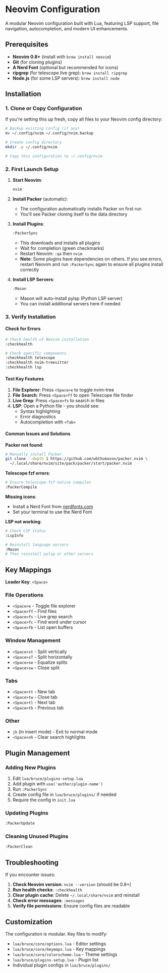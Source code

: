 # Neovim Configuration

A modular Neovim configuration built with Lua, featuring LSP support, file navigation, autocompletion, and modern UI enhancements.

## Prerequisites

- **Neovim 0.8+** (install with `brew install neovim`)
- **Git** (for cloning plugins)
- **A Nerd Font** (optional but recommended for icons)
- **ripgrep** (for telescope live grep): `brew install ripgrep`
- **Node.js** (for some LSP servers): `brew install node`

## Installation

### 1. Clone or Copy Configuration

If you're setting this up fresh, copy all files to your Neovim config directory:

```bash
# Backup existing config (if any)
mv ~/.config/nvim ~/.config/nvim.backup

# Create config directory
mkdir -p ~/.config/nvim

# Copy this configuration to ~/.config/nvim
```

### 2. First Launch Setup

1. **Start Neovim**:
   ```bash
   nvim
   ```

2. **Install Packer** (automatic):
   - The configuration automatically installs Packer on first run
   - You'll see Packer cloning itself to the data directory

3. **Install Plugins**:
   ```bash
   :PackerSync
   ```
   - This downloads and installs all plugins
   - Wait for completion (green checkmarks)
   - Restart Neovim: `:qa` then `nvim`
   - **Note**: Some plugins have dependencies on others. If you see errors, restart Neovim and run `:PackerSync` again to ensure all plugins install correctly

4. **Install LSP Servers**:
   ```bash
   :Mason
   ```
   - Mason will auto-install pylsp (Python LSP server)
   - You can install additional servers here if needed

### 3. Verify Installation

#### Check for Errors
```bash
# Check health of Neovim installation
:checkhealth

# Check specific components
:checkhealth telescope
:checkhealth nvim-treesitter
:checkhealth lsp
```

#### Test Key Features

1. **File Explorer**: Press `<Space>e` to toggle nvim-tree
2. **File Search**: Press `<Space>ff` to open Telescope file finder
3. **Live Grep**: Press `<Space>fs` to search in files
4. **LSP**: Open a Python file - you should see:
   - Syntax highlighting
   - Error diagnostics
   - Autocompletion with `<Tab>`

#### Common Issues and Solutions

**Packer not found**:
```bash
# Manually install Packer
git clone --depth 1 https://github.com/wbthomason/packer.nvim \
  ~/.local/share/nvim/site/pack/packer/start/packer.nvim
```

**Telescope fzf errors**:
```bash
# Ensure telescope-fzf-native compiles
:PackerCompile
```

**Missing icons**:
- Install a Nerd Font from [nerdfonts.com](https://www.nerdfonts.com/)
- Set your terminal to use the Nerd Font

**LSP not working**:
```bash
# Check LSP status
:LspInfo

# Reinstall language servers
:Mason
# Then reinstall pylsp or other servers
```

## Key Mappings

**Leader Key**: `<Space>`

### File Operations
- `<Space>e` - Toggle file explorer
- `<Space>ff` - Find files
- `<Space>fs` - Live grep search
- `<Space>fc` - Find word under cursor
- `<Space>fb` - List open buffers

### Window Management
- `<Space>st` - Split vertically
- `<Space>sT` - Split horizontally
- `<Space>se` - Equalize splits
- `<Space>sw` - Close split

### Tabs
- `<Space>tt` - New tab
- `<Space>tw` - Close tab
- `<Space>tl` - Next tab
- `<Space>th` - Previous tab

### Other
- `jk` (in insert mode) - Exit to normal mode
- `<Space>nh` - Clear search highlights

## Plugin Management

### Adding New Plugins
1. Edit `lua/bruce/plugins-setup.lua`
2. Add plugin with `use('author/plugin-name')`
3. Run `:PackerSync`
4. Create config file in `lua/bruce/plugins/` if needed
5. Require the config in `init.lua`

### Updating Plugins
```bash
:PackerUpdate
```

### Cleaning Unused Plugins
```bash
:PackerClean
```

## Troubleshooting

If you encounter issues:

1. **Check Neovim version**: `nvim --version` (should be 0.8+)
2. **Run health checks**: `:checkhealth`
3. **Clear plugin cache**: Delete `~/.local/share/nvim` and reinstall
4. **Check error messages**: `:messages`
5. **Verify file permissions**: Ensure config files are readable

## Customization

The configuration is modular. Key files to modify:

- `lua/bruce/core/options.lua` - Editor settings
- `lua/bruce/core/keymaps.lua` - Key mappings
- `lua/bruce/core/colorscheme.lua` - Theme settings
- `lua/bruce/plugins-setup.lua` - Plugin list
- Individual plugin configs in `lua/bruce/plugins/`
